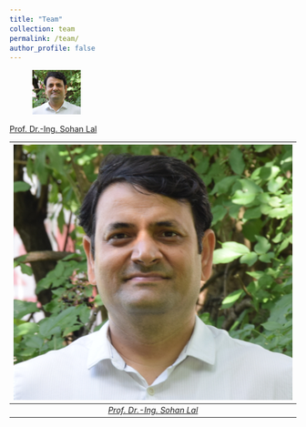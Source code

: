 ```yaml
---
title: "Team"
collection: team
permalink: /team/
author_profile: false
---
```

<figure>
  <img src="../images/Sohan_Lal_TUHH.jpg" style="width:20%" title="Prof. Dr.-Ing. Sohan Lal" />
</figure>
<figcaption> <a href="https://sohansharma.github.io/group/sohan/"> Prof. Dr.-Ing. Sohan Lal </a> </figcaption>

|![space-1.jpg](../images/Sohan_Lal_TUHH.jpg)|
|:--:| 
| *<a href="https://sohansharma.github.io/team/sohan/"> Prof. Dr.-Ing. Sohan Lal </a>* |
